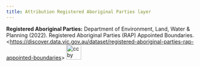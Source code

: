 ```yaml
---
title: Attribution Registered Aboriginal Parties layer
---
```


**Registered Aboriginal Parties:**
Department of Environment, Land, Water & Planning (2022). Registered Aboriginal Parties (RAP) Appointed Boundaries. &lt;https://discover.data.vic.gov.au/dataset/registered-aboriginal-parties-rap-appointed-boundaries&gt; [<img src="https://mirrors.creativecommons.org/presskit/buttons/88x31/svg/by.svg" alt="cc by logo" width="40"/>](https://creativecommons.org/licenses/by/4.0/)